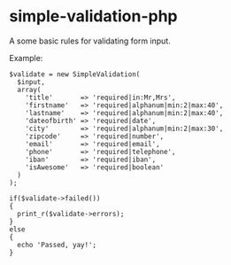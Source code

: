 # simple-validation-php
A some basic rules for validating form input.

Example:

    $validate = new SimpleValidation(
      $input, 
      array(
        'title'       => 'required|in:Mr,Mrs',
        'firstname'   => 'required|alphanum|min:2|max:40',
        'lastname'    => 'required|alphanum|min:2|max:40',
        'dateofbirth' => 'required|date',
        'city'        => 'required|alphanum|min:2|max:30',
        'zipcode'     => 'required|number',
        'email'       => 'required|email',
        'phone'       => 'required|telephone',
        'iban'        => 'required|iban',
        'isAwesome'   => 'required|boolean'
      )
    );
    
    if($validate->failed())
    {
      print_r($validate->errors);
    }
    else
    {
      echo 'Passed, yay!';
    }
